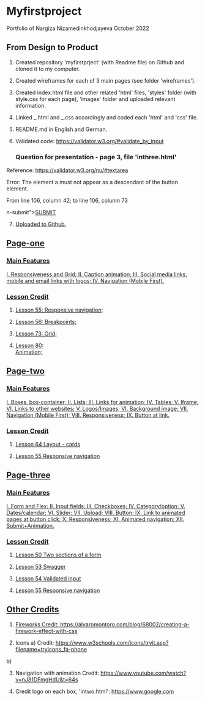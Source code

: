 # Myfirstproject

Portfolio of Nargiza Nizamedinkhodjayeva October 2022

## From Design to Product

1. Created repository 'myfirstprject' (with Readme file) on Github and cloned it to my computer.
2. Created wireframes for each of 3 main pages (see folder 'wireframes').
3. Created index.html file and other related 'html' files, 'styles' folder (with style.css for each page), 'images' folder and uploaded relevant information.
4. Linked _.html and _.css accordingly and coded each 'html' and 'css' file.
5. README.md in English and German.
6. Validated code:
   https://validator.w3.org/#validate_by_input

   ### Question for presentation - page 3, file 'inthree.html'

Reference: https://validator.w3.org/nu/#textarea

Error: The element a must not appear as a descendant of the button element.

From line 106, column 42; to line 106, column 73

n-submit"><a href="walkcat.html" id="cat">SUBMIT

7.  Uploaded to Github.

## Page-one

### Main Features

I. Responsiveness and Grid;
II. Caption animation;
III. Social media links, mobile and email links with logos;
IV. Navigation (Mobile First).

### Lesson Credit

1. Lesson 55:
   Responsive navigation;

2. Lesson 56:
   Breakpoints;

3. Lesson 73:
   Grid;

4. Lesson 80:  
   Animation;

## Page-two

### Main Features

I. Boxes, box-container;
II. Lists;
III. Links for animation;
IV. Tables;
V. Iframe;
VI. Links to other websites;
V. Logos/Images;
VI. Background image;
VII. Navigation (Mobile First);
VIII. Responsiveness;
IX. Button at link.

### Lesson Credit

1. Lesson 64
   Layout - cards

2. Lesson 55
   Responsive navigation

## Page-three

### Main Features

I. Form and Flex;
II. Input fields;
III. Checkboxes;
IV. Category/option;
V. Dates/calendar;
VI. Slider;
VII. Upload;
VIII. Button;
IX. Link to animated pages at button click;
X. Responsiveness;
XI. Animated navigation;
XII. Submit+Animation.

### Lesson Credit

1. Lesson 50
   Two sections of a form

2. Lesson 53
   Swagger

3. Lesson 54
   Validated input

4. Lesson 55
   Responsive navigation

## Other Credits

1. Fireworks
   Credit: https://alvaromontoro.com/blog/68002/creating-a-firework-effect-with-css

2. Icons
   a) Credit: https://www.w3schools.com/icons/tryit.asp?filename=tryicons_fa-phone

b) <!--Script links for media icons-->

  <script type="module" src="https://unpkg.com/ionicons@5.5.2/dist/ionicons/ionicons.esm.js"></script>
  <script nomodule src="https://unpkg.com/ionicons@5.5.2/dist/ionicons/ionicons.js"></script>

3. Navigation with animation
   Credit: https://www.youtube.com/watch?v=nJ81DFmgHdU&t=64s

4. Credit logo on each box, 'intwo.html':
   https://www.google.com

